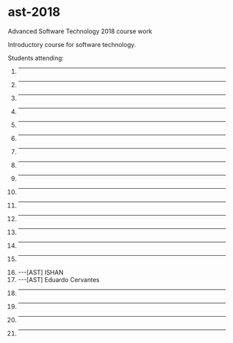 # ast-2018
Advanced Software Technology 2018 course work


Introductory course for software technology.

Students attending:
1. ---
2. --- 
3. ---
4. ---
5. ---
6. ---
7. ---
8. ---
9. ---
10. ---
11. ---
12. ---
13. ---
14. ---
15. ---
16. ---[AST] ISHAN
17. ---[AST] Eduardo Cervantes
18. ---
19. ---
20. ---
21. ---

